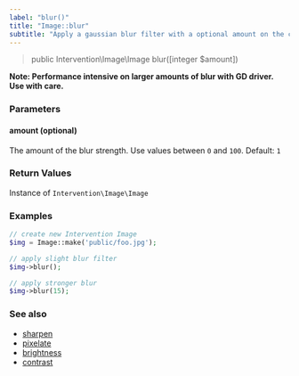 ```yaml
---
label: "blur()"
title: "Image::blur"
subtitle: "Apply a gaussian blur filter with a optional amount on the current image."
---
```


> public Intervention\Image\Image blur([integer $amount])

**Note: Performance intensive on larger amounts of blur with GD driver. Use with care.**

### Parameters

#### amount (optional)
The amount of the blur strength. Use values between `0` and `100`. Default: `1`

### Return Values
Instance of `Intervention\Image\Image`

### Examples

```php
// create new Intervention Image
$img = Image::make('public/foo.jpg');

// apply slight blur filter
$img->blur();

// apply stronger blur
$img->blur(15);
```

### See also

- [sharpen](/v2/api/sharpen)
- [pixelate](/v2/api/pixelate)
- [brightness](/v2/api/brightness)
- [contrast](/v2/api/contrast)
